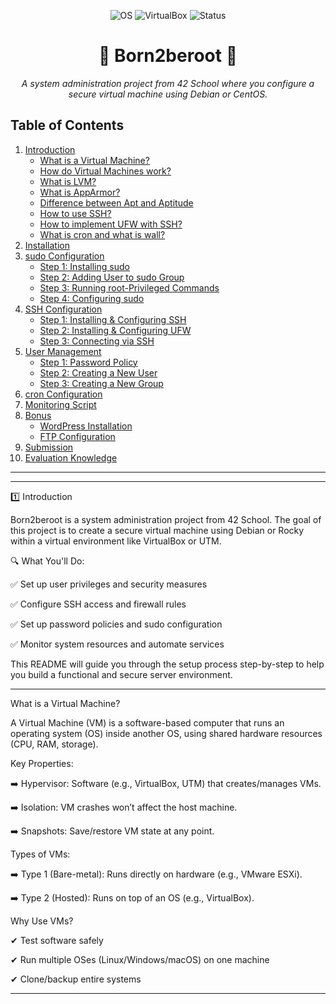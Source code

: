 <p align="center"> <img src="https://img.shields.io/badge/OS-Debian/CentOS-blue?style=for-the-badge&logo=linux" alt="OS"> <img src="https://img.shields.io/badge/VirtualBox-UTM-orange?style=for-the-badge&logo=virtualbox" alt="VirtualBox"> <img src="https://img.shields.io/badge/Status-Completed-success?style=for-the-badge" alt="Status"> </p> <h1 align="center">🚀 Born2beroot 🚀</h1> <p align="center"> <i>A system administration project from 42 School where you configure a secure virtual machine using Debian or CentOS.</i> </p>



## Table of Contents
1. [Introduction](#introduction)
    - [What is a Virtual Machine?](#what-is-a-virtual-machine)
    - [How do Virtual Machines work?](#how-do-virtual-machines-work)
    - [What is LVM?](#what-is-lvm)
    - [What is AppArmor?](#what-is-apparmor)
    - [Difference between Apt and Aptitude](#difference-between-apt-and-aptitude)
    - [How to use SSH?](#how-to-use-ssh)
    - [How to implement UFW with SSH?](#how-to-implement-ufw-with-ssh)
    - [What is cron and what is wall?](#what-is-cron-and-wall)
2. [Installation](#installation)
3. [sudo Configuration](#sudo-configuration)
    - [Step 1: Installing sudo](#installing-sudo)
    - [Step 2: Adding User to sudo Group](#adding-user-to-sudo-group)
    - [Step 3: Running root-Privileged Commands](#running-root-privileged-commands)
    - [Step 4: Configuring sudo](#configuring-sudo)
4. [SSH Configuration](#ssh-configuration)
    - [Step 1: Installing & Configuring SSH](#installing-configuring-ssh)
    - [Step 2: Installing & Configuring UFW](#installing-configuring-ufw)
    - [Step 3: Connecting via SSH](#connecting-via-ssh)
5. [User Management](#user-management)
    - [Step 1: Password Policy](#password-policy)
    - [Step 2: Creating a New User](#creating-new-user)
    - [Step 3: Creating a New Group](#creating-new-group)
6. [cron Configuration](#cron-configuration)
7. [Monitoring Script](#monitoring-script)
8. [Bonus](#bonus)
    - [WordPress Installation](#wordpress-installation)
    - [FTP Configuration](#ftp-configuration)
9. [Submission](#submission)
10. [Evaluation Knowledge](#evaluation-knowledge)


---
---

1️⃣ Introduction

Born2beroot is a system administration project from 42 School. The goal of this project is to create a secure virtual machine using Debian or Rocky within a virtual environment like VirtualBox or UTM.

🔍 What You'll Do:

✅ Set up user privileges and security measures

✅ Configure SSH access and firewall rules

✅ Set up password policies and sudo configuration

✅ Monitor system resources and automate services


This README will guide you through the setup process step-by-step to help you build a functional and secure server environment.

---

What is a Virtual Machine? <a name="what-is-a-virtual-machine"></a>

A Virtual Machine (VM) is a software-based computer that runs an operating system (OS) inside another OS, using shared hardware resources (CPU, RAM, storage).

Key Properties:

➡️ Hypervisor: Software (e.g., VirtualBox, UTM) that creates/manages VMs.

➡️ Isolation: VM crashes won’t affect the host machine.

➡️ Snapshots: Save/restore VM state at any point.


Types of VMs:

➡️ Type 1 (Bare-metal): Runs directly on hardware (e.g., VMware ESXi).

➡️ Type 2 (Hosted): Runs on top of an OS (e.g., VirtualBox).


Why Use VMs?

✔ Test software safely

✔ Run multiple OSes (Linux/Windows/macOS) on one machine

✔ Clone/backup entire systems

---
